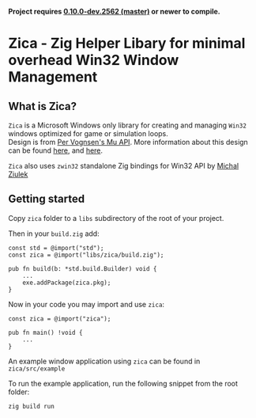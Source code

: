 **Project requires [0.10.0-dev.2562 (master)](https://ziglang.org/download/) or newer to compile.**

# Zica - Zig Helper Libary for minimal overhead Win32 Window Management

## What is Zica?

`Zica` is a Microsoft Windows only library for creating and managing `Win32` windows 
optimized for game or simulation loops.   
Design is from [Per Vognsen's Mu API](https://gist.github.com/pervognsen/6a67966c5dc4247a0021b95c8d0a7b72). 
More information about this design can be found [here](https://www.youtube.com/watch?v=NG_mUhc8LRw),
and [here](https://www.youtube.com/watch?v=pAIdfsT7-EU). 

`Zica` also uses `zwin32` standalone Zig bindings for Win32 API by [Michal Ziulek](https://github.com/michal-z) 

## Getting started

Copy `zica` folder to a `libs` subdirectory of the root of your project.

Then in your `build.zig` add:

```zig
const std = @import("std");
const zica = @import("libs/zica/build.zig");

pub fn build(b: *std.build.Builder) void {
    ...
    exe.addPackage(zica.pkg);
}
```

Now in your code you may import and use `zica`:

```zig
const zica = @import("zica");

pub fn main() !void {
    ...
}
```
An example window application using `zica` can be found in `zica/src/example`  

To run the example application, run the following snippet from the root folder:
```
zig build run
```


